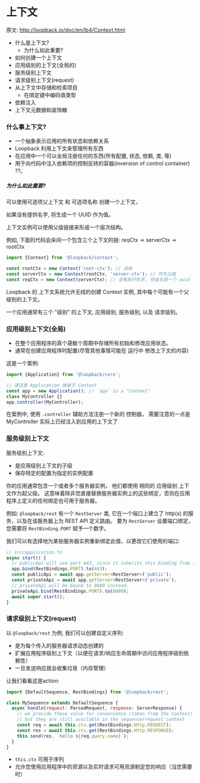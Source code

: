 # 上下文

原文: <http://loopback.io/doc/en/lb4/Context.html>

- 什么是上下文?
  - 为什么如此重要?
- 如何创建一个上下文
- 应用级别的上下文(全局的)
- 服务级别上下文
- 请求级别上下文(request)
- 从上下文中存储和检索项目
  - 在绑定键中编码值类型
- 依赖注入
- 上下文元数据和装饰糖


### 什么事上下文?

- 一个抽象表示应用的所有状态和依赖关系
- Loopback 利用上下文来管理所有东西
- 在应用中一个可以全局注册任何的东西(所有配置, 状态, 依赖, 类, 等)
- 用于向代码中注入依赖项的控制反转的容器(inversion of control container) ??。

##### 为什么如此重要?

可以使用可选项父上下文 和 可选项名称 创建一个上下文，

如果没有提供名字, 将生成一个 UUID 作为值。  

上下文实例可以使用父级链接来形成一个层次结构。

例如, 下面的代码会床间一个包含三个上下文的链: 
reqCtx -> serverCtx -> rootCtx

```js
import {Context} from '@loopback/context';

const rootCtx = new Context('root-ctx'); // 没有
const serverCtx = new Context(rootCtx, 'server-ctx'); // 作为父级
const reqCtx = new Context(serverCtx); // 没有执行名字, 将会生成一个 uuid
```

Loopback 的 上下文系统允许无线的创建 Context 实例, 其中每个可能有一个父级别的上下文。  

一个应用通常有三个 "级别" 的上下文, 应用级别, 服务级别, 以及 请求级别。

### 应用级别上下文(全局)

- 在整个应用程序的真个晟敏个周期中存储所有初始和修改应用状态。
- 通常在创建应用程序时配置(尽管其他事情可能在 运行中 修改上下文的内容)

这是一个案例:

```js
import {Application} from '@loopback/core';

// 请注意 Application 继承于 Context
const app = new Application(); // `app` is a "Context"
class MyController {}
app.controller(MyController);
```

在案例中, 使用 `.controller` 辅助方法注册一个新的 控制器，
需要注意的一点是 MyController 实际上已经注入到应用的上下文了


### 服务级别上下文


服务级别上下文:
  - 是应用级别上下文的子级
  - 保存特定的配置为指定的实例配置

你的应用通常包含一个或者多个服务器实例， 他们都使用 相同的 应用级别 上下文作为起父级。
这意味着除非您直接替换服务器实例上的这些绑定，否则在应用程序上定义的任何绑定也可用于服务器。

例如: `@loopback/rest` 有一个 `RestServer` 类, 它在一个端口上建立了 http(s) 的服务，以及在该服务器上为 REST API 定义路由。
要为 `RestServer` 设置端口绑定， 您需要将 `RestBinding.PORT` 赋予一个数字。

我们可以有选择地为某些服务器实例重新绑定此值，以更改它们使用的端口:

```js
// src/application.ts
async start() {
  // publicApi will use port 443, since it inherits this binding from the app.
  app.bind(RestBindings.PORT).to(443);
  const publicApi = await app.getServer<RestServer>('public');
  const privateApi = await app.getServer<RestServer>('private');
  // privateApi will be bound to 8080 instead.
  privateApi.bind(RestBindings.PORT).to(8080);
  await super.start();
}
```


### 请求级别上下文(request)

以 `@loopback/rest` 为例, 我们可以创建自定义序列:

- 是为每个传入的服务器请求动态创建的
- 扩展应用程序级别上下文（以便在请求/响应生命周期中访问应用程序级别依赖性）
- 一旦发送响应就会收集垃圾（内存管理）

让我们看看这是action:

```js
import {DefaultSequence, RestBindings} from '@loopback/rest';

class MySequence extends DefaultSequence {
  async handle(request: ParsedRequest, response: ServerResponse) {
    // we provide these value for convenience (taken from the Context)
    // but they are still available in the sequence/request context
    const req = await this.ctx.get(RestBindings.Http.REQUEST);
    const res = await this.ctx.get(RestBindings.Http.RESPONSE);
    this.send(res, `hello ${req.query.name}`);
  }
}
```

- `this.ctx` 可用于序列
- 允许您使用应用程序中的资源以及实时请求可用资源制定您的响应（当您需要时）
